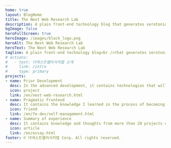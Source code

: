```yaml
---
home: true
layout: BlogHome
title: The Next Web Research Lab
description: A plain front-end technology blog that generates serotonin! Okay
bgImage: false
heroFullScreen: true
heroImage: /images/black_logo.png
heroAlt: The Next Web Research Lab
heroText: The Next Web Research Lab
tagline: A plain front-end technology blog<br />that generates serotonin! Okay
# actions:
#   - text: 더넥스트웹리서치랩 소개
#     link: /intro
#     type: primary
projects:
- name: Prior Development
  desc: In the advanced development, it contains technologies that will become web standards in the near future.
  icon: project
  link: /en/next-web-research.html
- name: Pragmatic Frontend
  desc: It contains the knowledge I learned in the process of becoming a senior front-end developer.
  icon: friend
  link: /en/fe-dev/self-management.html
- name: Summary of experience
  desc: It contains knowledge and thoughts from more than 20 projects over 10 years.
  icon: article
  link: /en/essay.html
footer: © 더넥스트웹리서치랩 Corp. All rights reserved.
---
```

